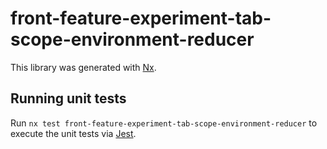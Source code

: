 # front-feature-experiment-tab-scope-environment-reducer

This library was generated with [Nx](https://nx.dev).

## Running unit tests

Run `nx test front-feature-experiment-tab-scope-environment-reducer` to execute the unit tests via [Jest](https://jestjs.io).
